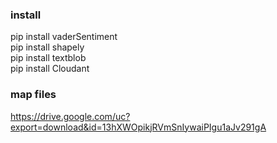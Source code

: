 ### install
pip install vaderSentiment  
pip install shapely  
pip install textblob  
pip install Cloudant

### map files
https://drive.google.com/uc?export=download&id=13hXWOpikjRVmSnIywaiPIgu1aJv291gA
